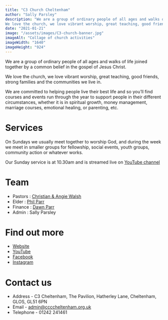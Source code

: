 ```yaml
---
title: "C3 Church Cheltenham"
author: "Sally Parsley"
description: "We are a group of ordinary people of all ages and walks of life joined together by a common belief in the gospel of Jesus Christ.
We love the church, we love vibrant worship, great teaching, good friends, strong families and the communities we live in."
date: "2021-01-21"
image: "/assets/images/C3-church-banner.jpg"
imageAlt: "Collage of church activities"
imageWidth: "1640"
imageHeight: "924"
---
```


We are a group of ordinary people of all ages and walks of life joined together by a common belief in the gospel of Jesus Christ.

We love the church, we love vibrant worship, great teaching, good friends, strong families and the communities we live in.

We are committed to helping people live their best life and so you’ll find courses and events run through the year to support people in their different circumstances, whether it is in spiritual growth, money management, marriage courses, emotional healing, or parenting, etc.

# Services

On Sundays we usually meet together to worship God, and during the week we meet in smaller groups for fellowship, social events, youth groups, community action or whatever works.

Our Sunday service is at 10.30am and is streamed live on [YouTube channel](https://www.youtube.com/channel/UCGWdXXAAzEFS5ALakwRDHyQ?)

# Team

- Pastors : [Christian & Angie Walsh](https://c3cheltenham.org.uk/im-new-here/whos-who)
- Elder : [Phil Parr](https://c3cheltenham.org.uk/im-new-here/whos-who)
- Finance : [Dawn Parr](https://c3cheltenham.org.uk/im-new-here/whos-who)
- Admin : Sally Parsley

# Find out more

- [Website](http://c3cheltenham.org.uk)
- [YouTube](https://www.youtube.com/channel/UCGWdXXAAzEFS5ALakwRDHyQ?)
- [Facebook](http://www.facebook.com/c3churchcheltenham)
- [Instagram](http://www.instagram.com/c3_chelt/)

# Contact us

- Address   - C3 Cheltenham, The Pavilion, Hatherley Lane, Cheltenham, GLOS, GL51 6PN
- Email     - [admin@ccccheltenham.org.uk](mailto:admin@ccccheltenham.org.uk)
- Telephone - 01242 241461
